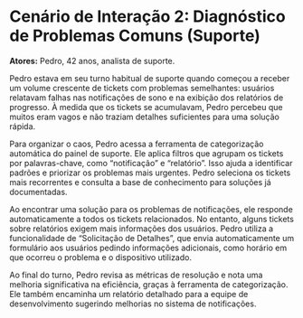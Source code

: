 # Cenário de Interação 2: Diagnóstico de Problemas Comuns (Suporte)

**Atores:** Pedro, 42 anos, analista de suporte. 

Pedro estava em seu turno habitual de suporte quando começou a receber um volume crescente de tickets com problemas semelhantes: usuários relatavam falhas nas notificações de sono e na exibição dos relatórios de progresso. À medida que os tickets se acumulavam, Pedro percebeu que muitos eram vagos e não traziam detalhes suficientes para uma solução rápida.

Para organizar o caos, Pedro acessa a ferramenta de categorização automática do painel de suporte. Ele aplica filtros que agrupam os tickets por palavras-chave, como “notificação” e “relatório”. Isso ajuda a identificar padrões e priorizar os problemas mais urgentes. Pedro seleciona os tickets mais recorrentes e consulta a base de conhecimento para soluções já documentadas.

Ao encontrar uma solução para os problemas de notificações, ele responde automaticamente a todos os tickets relacionados. No entanto, alguns tickets sobre relatórios exigem mais informações dos usuários. Pedro utiliza a funcionalidade de “Solicitação de Detalhes”, que envia automaticamente um formulário aos usuários pedindo informações adicionais, como horário em que ocorreu o problema e o dispositivo utilizado.

Ao final do turno, Pedro revisa as métricas de resolução e nota uma melhoria significativa na eficiência, graças à ferramenta de categorização. Ele também encaminha um relatório detalhado para a equipe de desenvolvimento sugerindo melhorias no sistema de notificações.

